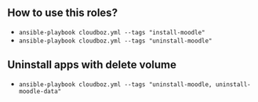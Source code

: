## How to use this roles?
- `ansible-playbook cloudboz.yml --tags "install-moodle"`
- `ansible-playbook cloudboz.yml --tags "uninstall-moodle"`

## Uninstall apps with delete volume
- `ansible-playbook cloudboz.yml --tags "uninstall-moodle, uninstall-moodle-data"`